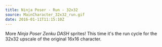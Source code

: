 ```yaml
---
title: Ninja Poser - Run - 32x32
source: MainCharacter_32x32_run.gif
date: 2016-01-11T11:15:10Z
---
```


 More _Ninja Poser Zenku DASH_ sprites! This time it's the run cycle for the 32x32 upscale of the original 16x16 character.